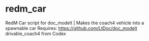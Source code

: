# redm_car
RedM Car script for doc_modelt | Makes the coach4 vehicle into a spawnable car
Requires:
https://github.com/LtDoc/doc_modelt
drivable_coach4 from Codex

